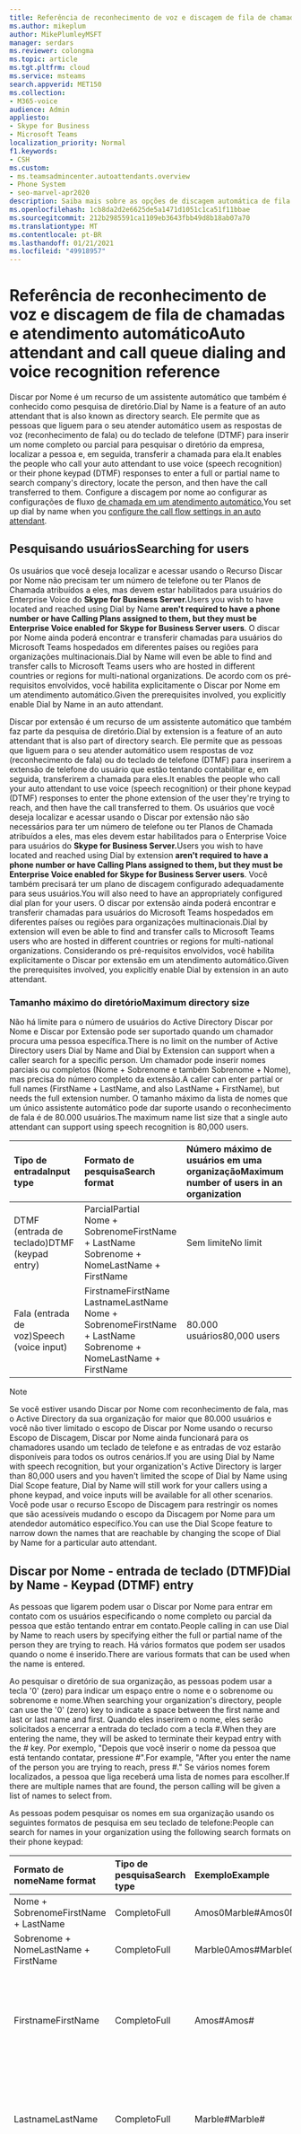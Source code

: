 ```yaml
---
title: Referência de reconhecimento de voz e discagem de fila de chamadas e atendimento automático
ms.author: mikeplum
author: MikePlumleyMSFT
manager: serdars
ms.reviewer: colongma
ms.topic: article
ms.tgt.pltfrm: cloud
ms.service: msteams
search.appverid: MET150
ms.collection:
- M365-voice
audience: Admin
appliesto:
- Skype for Business
- Microsoft Teams
localization_priority: Normal
f1.keywords:
- CSH
ms.custom:
- ms.teamsadmincenter.autoattendants.overview
- Phone System
- seo-marvel-apr2020
description: Saiba mais sobre as opções de discagem automática de fila de chamadas e reconhecimento de voz no Teams.
ms.openlocfilehash: 1cb8da2d2e6625de5a1471d1051c1ca51f11bbae
ms.sourcegitcommit: 212b2985591ca1109eb3643fbb49d8b18ab07a70
ms.translationtype: MT
ms.contentlocale: pt-BR
ms.lasthandoff: 01/21/2021
ms.locfileid: "49918957"
---
```

# <a name="auto-attendant-and-call-queue-dialing-and-voice-recognition-reference"></a><span data-ttu-id="04a87-103">Referência de reconhecimento de voz e discagem de fila de chamadas e atendimento automático</span><span class="sxs-lookup"><span data-stu-id="04a87-103">Auto attendant and call queue dialing and voice recognition reference</span></span>

<span data-ttu-id="04a87-104">Discar por Nome é um recurso de um assistente automático que também é conhecido como pesquisa de diretório.</span><span class="sxs-lookup"><span data-stu-id="04a87-104">Dial by Name is a feature of an auto attendant that is also known as directory search.</span></span> <span data-ttu-id="04a87-105">Ele permite que as pessoas que liguem para o seu atender automático usem as respostas de voz (reconhecimento de fala) ou do teclado de telefone (DTMF) para inserir um nome completo ou parcial para pesquisar o diretório da empresa, localizar a pessoa e, em seguida, transferir a chamada para ela.</span><span class="sxs-lookup"><span data-stu-id="04a87-105">It enables the people who call your auto attendant to use voice (speech recognition) or their phone keypad (DTMF) responses to enter a full or partial name to search company's directory, locate the person, and then have the call transferred to them.</span></span> <span data-ttu-id="04a87-106">Configure a discagem por nome ao configurar as configurações de fluxo [de chamada em um atendimento automático.](create-a-phone-system-auto-attendant.md#call-flow)</span><span class="sxs-lookup"><span data-stu-id="04a87-106">You set up dial by name when you [configure the call flow settings in an auto attendant](create-a-phone-system-auto-attendant.md#call-flow).</span></span>

## <a name="searching-for-users"></a><span data-ttu-id="04a87-107">Pesquisando usuários</span><span class="sxs-lookup"><span data-stu-id="04a87-107">Searching for users</span></span>

<span data-ttu-id="04a87-108">Os usuários que você deseja localizar e acessar usando o Recurso Discar por Nome não precisam ter um número de telefone ou ter Planos de Chamada atribuídos a eles, mas devem estar habilitados para usuários do Enterprise Voice do **Skype for Business Server.**</span><span class="sxs-lookup"><span data-stu-id="04a87-108">Users you wish to have located and reached using Dial by Name **aren't required to have a phone number or have Calling Plans assigned to them, but they must be Enterprise Voice enabled for Skype for Business Server users**.</span></span> <span data-ttu-id="04a87-109">O discar por Nome ainda poderá encontrar e transferir chamadas para usuários do Microsoft Teams hospedados em diferentes países ou regiões para organizações multinacionais.</span><span class="sxs-lookup"><span data-stu-id="04a87-109">Dial by Name will even be able to find and transfer calls to Microsoft Teams users who are hosted in different countries or regions for multi-national organizations.</span></span> <span data-ttu-id="04a87-110">De acordo com os pré-requisitos envolvidos, você habilita explicitamente o Discar por Nome em um atendimento automático.</span><span class="sxs-lookup"><span data-stu-id="04a87-110">Given the prerequisites involved, you explicitly enable Dial by Name in an auto attendant.</span></span>

<span data-ttu-id="04a87-111">Discar por extensão é um recurso de um assistente automático que também faz parte da pesquisa de diretório.</span><span class="sxs-lookup"><span data-stu-id="04a87-111">Dial by extension is a feature of an auto attendant that is also part of directory search.</span></span> <span data-ttu-id="04a87-112">Ele permite que as pessoas que liguem para o seu atender automático usem respostas de voz (reconhecimento de fala) ou do teclado de telefone (DTMF) para inserirem a extensão de telefone do usuário que estão tentando contabilitar e, em seguida, transferirem a chamada para eles.</span><span class="sxs-lookup"><span data-stu-id="04a87-112">It enables the people who call your auto attendant to use voice (speech recognition) or their phone keypad (DTMF) responses to enter the phone extension of the user they're trying to reach, and then have the call transferred to them.</span></span> <span data-ttu-id="04a87-113">Os usuários que você deseja localizar e acessar usando o Discar por extensão não são necessários para ter um número de telefone ou ter Planos de Chamada atribuídos a eles, mas eles devem estar habilitados para o Enterprise Voice para usuários do **Skype for Business Server.**</span><span class="sxs-lookup"><span data-stu-id="04a87-113">Users you wish to have located and reached using Dial by extension  **aren't required to have a phone number or have Calling Plans assigned to them, but they must be Enterprise Voice enabled for Skype for Business Server users**.</span></span> <span data-ttu-id="04a87-114">Você também precisará ter um plano de discagem configurado adequadamente para seus usuários.</span><span class="sxs-lookup"><span data-stu-id="04a87-114">You will also need to have an appropriately configured dial plan for your users.</span></span> <span data-ttu-id="04a87-115">O discar por extensão ainda poderá encontrar e transferir chamadas para usuários do Microsoft Teams hospedados em diferentes países ou regiões para organizações multinacionais.</span><span class="sxs-lookup"><span data-stu-id="04a87-115">Dial by extension  will even be able to find and transfer calls to Microsoft Teams users who are hosted in different countries or regions for multi-national organizations.</span></span> <span data-ttu-id="04a87-116">Considerando os pré-requisitos envolvidos, você habilita explicitamente o Discar por extensão em um atendimento automático.</span><span class="sxs-lookup"><span data-stu-id="04a87-116">Given the prerequisites involved, you explicitly enable Dial by extension in an auto attendant.</span></span>

### <a name="maximum-directory-size"></a><span data-ttu-id="04a87-117">Tamanho máximo do diretório</span><span class="sxs-lookup"><span data-stu-id="04a87-117">Maximum directory size</span></span>

<span data-ttu-id="04a87-118">Não há limite para o número de usuários do Active Directory Discar por Nome e Discar por Extensão pode ser suportado quando um chamador procura uma pessoa específica.</span><span class="sxs-lookup"><span data-stu-id="04a87-118">There is no limit on the number of Active Directory users  Dial by Name and Dial by Extension can support when a caller search for a specific person.</span></span> <span data-ttu-id="04a87-119">Um chamador pode inserir nomes parciais ou completos (Nome + Sobrenome e também Sobrenome + Nome), mas precisa do número completo da extensão.</span><span class="sxs-lookup"><span data-stu-id="04a87-119">A caller can enter partial or full names (FirstName + LastName, and also LastName + FirstName), but needs the full extension number.</span></span> <span data-ttu-id="04a87-120">O tamanho máximo da lista de nomes que um único assistente automático pode dar suporte usando o reconhecimento de fala é de 80.000 usuários.</span><span class="sxs-lookup"><span data-stu-id="04a87-120">The maximum name list size that a single auto attendant can support using speech recognition is 80,000 users.</span></span>
  
|<span data-ttu-id="04a87-121">Tipo de entrada</span><span class="sxs-lookup"><span data-stu-id="04a87-121">Input type</span></span>|<span data-ttu-id="04a87-122">Formato de pesquisa</span><span class="sxs-lookup"><span data-stu-id="04a87-122">Search format</span></span>|<span data-ttu-id="04a87-123">Número máximo de usuários em uma organização</span><span class="sxs-lookup"><span data-stu-id="04a87-123">Maximum number of users in an organization</span></span>|
|:-----|:-----|:-----|
|<span data-ttu-id="04a87-124">DTMF (entrada de teclado)</span><span class="sxs-lookup"><span data-stu-id="04a87-124">DTMF (keypad entry)</span></span> |<span data-ttu-id="04a87-125">Parcial</span><span class="sxs-lookup"><span data-stu-id="04a87-125">Partial</span></span>  <br/> <span data-ttu-id="04a87-126">Nome + Sobrenome</span><span class="sxs-lookup"><span data-stu-id="04a87-126">FirstName + LastName</span></span>  <br/> <span data-ttu-id="04a87-127">Sobrenome + Nome</span><span class="sxs-lookup"><span data-stu-id="04a87-127">LastName + FirstName</span></span> |<span data-ttu-id="04a87-128">Sem limite</span><span class="sxs-lookup"><span data-stu-id="04a87-128">No limit</span></span>  |
|<span data-ttu-id="04a87-129">Fala (entrada de voz)</span><span class="sxs-lookup"><span data-stu-id="04a87-129">Speech (voice input)</span></span> |<span data-ttu-id="04a87-130">Firstname</span><span class="sxs-lookup"><span data-stu-id="04a87-130">FirstName</span></span>  <br/> <span data-ttu-id="04a87-131">Lastname</span><span class="sxs-lookup"><span data-stu-id="04a87-131">LastName</span></span>  <br/> <span data-ttu-id="04a87-132">Nome + Sobrenome</span><span class="sxs-lookup"><span data-stu-id="04a87-132">FirstName + LastName</span></span>  <br/> <span data-ttu-id="04a87-133">Sobrenome + Nome</span><span class="sxs-lookup"><span data-stu-id="04a87-133">LastName + FirstName</span></span>  | <span data-ttu-id="04a87-134">80.000 usuários</span><span class="sxs-lookup"><span data-stu-id="04a87-134">80,000 users</span></span> |

> [!NOTE]
> <span data-ttu-id="04a87-135">Se você estiver usando Discar por Nome com reconhecimento de fala, mas o Active Directory da sua organização for maior que 80.000 usuários e você não tiver limitado o escopo de Discar por Nome usando o recurso Escopo de Discagem, Discar por Nome ainda funcionará para os chamadores usando um teclado de telefone e as entradas de voz estarão disponíveis para todos os outros cenários.</span><span class="sxs-lookup"><span data-stu-id="04a87-135">If you are using Dial by Name with speech recognition, but your organization's Active Directory is larger than 80,000 users and you haven't limited the scope of Dial by Name using Dial Scope feature, Dial by Name will still work for your callers using a phone keypad, and voice inputs will be available for all other scenarios.</span></span> <span data-ttu-id="04a87-136">Você pode usar o recurso Escopo de Discagem para restringir os nomes que são acessíveis mudando o escopo da Discagem por Nome para um atendedor automático específico.</span><span class="sxs-lookup"><span data-stu-id="04a87-136">You can use the Dial Scope feature to narrow down the names that are reachable by changing the scope of Dial by Name for a particular auto attendant.</span></span>
  
## <a name="dial-by-name---keypad-dtmf-entry"></a><span data-ttu-id="04a87-137">Discar por Nome - entrada de teclado (DTMF)</span><span class="sxs-lookup"><span data-stu-id="04a87-137">Dial by Name - Keypad (DTMF) entry</span></span>
<span data-ttu-id="04a87-138">As pessoas que ligarem podem usar o Discar por Nome para entrar em contato com os usuários especificando o nome completo ou parcial da pessoa que estão tentando entrar em contato.</span><span class="sxs-lookup"><span data-stu-id="04a87-138">People calling in can use Dial by Name to reach users by specifying either the full or partial name of the person they are trying to reach.</span></span> <span data-ttu-id="04a87-139">Há vários formatos que podem ser usados quando o nome é inserido.</span><span class="sxs-lookup"><span data-stu-id="04a87-139">There are various formats that can be used when the name is entered.</span></span>

<span data-ttu-id="04a87-140">Ao pesquisar o diretório de sua organização, as pessoas podem usar a tecla '0' (zero) para indicar um espaço entre o nome e o sobrenome ou sobrenome e nome.</span><span class="sxs-lookup"><span data-stu-id="04a87-140">When searching your organization's directory, people can use the '0' (zero) key to indicate a space between the first name and last or last name and first.</span></span> <span data-ttu-id="04a87-141">Quando eles inserirem o nome, eles serão solicitados a encerrar a entrada do teclado com a tecla #.</span><span class="sxs-lookup"><span data-stu-id="04a87-141">When they are entering the name, they will be asked to terminate their keypad entry with the # key.</span></span> <span data-ttu-id="04a87-142">Por exemplo, "Depois que você inserir o nome da pessoa que está tentando contatar, pressione #".</span><span class="sxs-lookup"><span data-stu-id="04a87-142">For example, "After you enter the name of the person you are trying to reach, press #."</span></span> <span data-ttu-id="04a87-143">Se vários nomes forem localizados, a pessoa que liga receberá uma lista de nomes para escolher.</span><span class="sxs-lookup"><span data-stu-id="04a87-143">If there are multiple names that are found, the person calling will be given a list of names to select from.</span></span>
  
<span data-ttu-id="04a87-144">As pessoas podem pesquisar os nomes em sua organização usando os seguintes formatos de pesquisa em seu teclado de telefone:</span><span class="sxs-lookup"><span data-stu-id="04a87-144">People can search for names in your organization using the following search formats on their phone keypad:</span></span>
  
|<span data-ttu-id="04a87-145">Formato de nome</span><span class="sxs-lookup"><span data-stu-id="04a87-145">Name format</span></span>|<span data-ttu-id="04a87-146">Tipo de pesquisa</span><span class="sxs-lookup"><span data-stu-id="04a87-146">Search type</span></span>|<span data-ttu-id="04a87-147">Exemplo</span><span class="sxs-lookup"><span data-stu-id="04a87-147">Example</span></span>|<span data-ttu-id="04a87-148">Resultado de pesquisa</span><span class="sxs-lookup"><span data-stu-id="04a87-148">Search result</span></span>|
|:-----|:-----|:-----|:-----|
|<span data-ttu-id="04a87-149">Nome + Sobrenome</span><span class="sxs-lookup"><span data-stu-id="04a87-149">FirstName + LastName</span></span> |<span data-ttu-id="04a87-150">Completo</span><span class="sxs-lookup"><span data-stu-id="04a87-150">Full</span></span>  |<span data-ttu-id="04a87-151">Amos0Marble#</span><span class="sxs-lookup"><span data-stu-id="04a87-151">Amos0Marble#</span></span> |<span data-ttu-id="04a87-152">Amos Marble</span><span class="sxs-lookup"><span data-stu-id="04a87-152">Amos Marble</span></span> |
|<span data-ttu-id="04a87-153">Sobrenome + Nome</span><span class="sxs-lookup"><span data-stu-id="04a87-153">LastName + FirstName</span></span> |<span data-ttu-id="04a87-154">Completo</span><span class="sxs-lookup"><span data-stu-id="04a87-154">Full</span></span> |<span data-ttu-id="04a87-155">Marble0Amos#</span><span class="sxs-lookup"><span data-stu-id="04a87-155">Marble0Amos#</span></span>  |<span data-ttu-id="04a87-156">Amos Marble</span><span class="sxs-lookup"><span data-stu-id="04a87-156">Amos Marble</span></span> |
|<span data-ttu-id="04a87-157">Firstname</span><span class="sxs-lookup"><span data-stu-id="04a87-157">FirstName</span></span>  |<span data-ttu-id="04a87-158">Completo</span><span class="sxs-lookup"><span data-stu-id="04a87-158">Full</span></span>   |<span data-ttu-id="04a87-159">Amos#</span><span class="sxs-lookup"><span data-stu-id="04a87-159">Amos#</span></span>   |<span data-ttu-id="04a87-160">Pressione 1 para Amos Marble</span><span class="sxs-lookup"><span data-stu-id="04a87-160">Press 1 for Amos Marble</span></span>  <br/> <span data-ttu-id="04a87-161">Pressione 2 para Amos Marcus</span><span class="sxs-lookup"><span data-stu-id="04a87-161">Press 2 for Amos Marcus</span></span> |
|<span data-ttu-id="04a87-162">Lastname</span><span class="sxs-lookup"><span data-stu-id="04a87-162">LastName</span></span> |<span data-ttu-id="04a87-163">Completo</span><span class="sxs-lookup"><span data-stu-id="04a87-163">Full</span></span> |<span data-ttu-id="04a87-164">Marble#</span><span class="sxs-lookup"><span data-stu-id="04a87-164">Marble#</span></span>  |<span data-ttu-id="04a87-165">Pressione 1 para Amos Marble</span><span class="sxs-lookup"><span data-stu-id="04a87-165">Press 1 for Amos Marble</span></span>  <br/> <span data-ttu-id="04a87-166">Pressione 2 para Mary Marble</span><span class="sxs-lookup"><span data-stu-id="04a87-166">Press 2 for Mary Marble</span></span> |
|<span data-ttu-id="04a87-167">Nome ou Sobrenome</span><span class="sxs-lookup"><span data-stu-id="04a87-167">FirstName or LastName</span></span> |<span data-ttu-id="04a87-168">Parcial</span><span class="sxs-lookup"><span data-stu-id="04a87-168">Partial</span></span> |<span data-ttu-id="04a87-169">Mar#</span><span class="sxs-lookup"><span data-stu-id="04a87-169">Mar#</span></span> |<span data-ttu-id="04a87-170">Pressione 1 para Mary Marble</span><span class="sxs-lookup"><span data-stu-id="04a87-170">Press 1 for Mary Marble</span></span>  <br/> <span data-ttu-id="04a87-171">Pressione 2 para Mary Jones</span><span class="sxs-lookup"><span data-stu-id="04a87-171">Press 2 for Mary Jones</span></span>  <br/> <span data-ttu-id="04a87-172">Pressione 3 para Amos Marcus</span><span class="sxs-lookup"><span data-stu-id="04a87-172">Press 3 for Amos Marcus</span></span> |
|<span data-ttu-id="04a87-173">Nome + Sobrenome</span><span class="sxs-lookup"><span data-stu-id="04a87-173">FirsName + LastName</span></span> |<span data-ttu-id="04a87-174">Parcial</span><span class="sxs-lookup"><span data-stu-id="04a87-174">Partial</span></span> |<span data-ttu-id="04a87-175">Amos0Mar #</span><span class="sxs-lookup"><span data-stu-id="04a87-175">Amos0Mar#</span></span> |<span data-ttu-id="04a87-176">Pressione 1 para Amos Marble</span><span class="sxs-lookup"><span data-stu-id="04a87-176">Press 1 for Amos Marble</span></span>  <br/> <span data-ttu-id="04a87-177">Pressione 2 para Amos Marcus</span><span class="sxs-lookup"><span data-stu-id="04a87-177">Press 2 for Amos Marcus</span></span> |
|<span data-ttu-id="04a87-178">Sobrenome + Nome</span><span class="sxs-lookup"><span data-stu-id="04a87-178">LastName + FirstName</span></span> |<span data-ttu-id="04a87-179">Parcial</span><span class="sxs-lookup"><span data-stu-id="04a87-179">Partial</span></span> |<span data-ttu-id="04a87-180">Mar0Am#</span><span class="sxs-lookup"><span data-stu-id="04a87-180">Mar0Am#</span></span> |<span data-ttu-id="04a87-181">Pressione 1 para Amos Marble</span><span class="sxs-lookup"><span data-stu-id="04a87-181">Press 1 for Amos Marble</span></span>  <br/> <span data-ttu-id="04a87-182">Pressione 2 para Amos Marcus</span><span class="sxs-lookup"><span data-stu-id="04a87-182">Press 2 for Amos Marcus</span></span> |

<span data-ttu-id="04a87-183">Há vários caracteres especiais que são usados durante a pesquisa de pessoas por meio de um teclado de telefone.</span><span class="sxs-lookup"><span data-stu-id="04a87-183">There are several special characters that are used when searching for people using a phone keypad.</span></span> <span data-ttu-id="04a87-184">Por exemplo, a pessoa será solicitado a usar a tecla pound (#), enquanto a tecla zero (0) é usada para um espaço entre nomes.</span><span class="sxs-lookup"><span data-stu-id="04a87-184">For example, the person will be asked to use the pound key (#), while the zero (0) key is used for a space between names.</span></span> <span data-ttu-id="04a87-185">Pressionar a tecla asterisco (\*) repetirá a lista de nomes correspondentes para a pessoa.</span><span class="sxs-lookup"><span data-stu-id="04a87-185">Pressing the star key (\*) will repeat the list of matching names to the person.</span></span>
  
|<span data-ttu-id="04a87-186">Caractere de teclado de telefone especial</span><span class="sxs-lookup"><span data-stu-id="04a87-186">Special phone keypad character</span></span>|<span data-ttu-id="04a87-187">O que significa</span><span class="sxs-lookup"><span data-stu-id="04a87-187">What it means</span></span>|
|:-----|:-----|
|#   |<span data-ttu-id="04a87-188">Caractere final ao inserir um nome.</span><span class="sxs-lookup"><span data-stu-id="04a87-188">End character when entering a name.</span></span> |
|<span data-ttu-id="04a87-189">0</span><span class="sxs-lookup"><span data-stu-id="04a87-189">0</span></span>   |<span data-ttu-id="04a87-190">Espaço entre nomes.</span><span class="sxs-lookup"><span data-stu-id="04a87-190">Space between names.</span></span> |
|*    |<span data-ttu-id="04a87-191">Repetir a lista de nomes correspondentes.</span><span class="sxs-lookup"><span data-stu-id="04a87-191">Repeat the list of matching names.</span></span> |

### <a name="dial-by-name---name-recognition-with-speech"></a><span data-ttu-id="04a87-192">Discar por Nome - Reconhecimento de nome pela fala</span><span class="sxs-lookup"><span data-stu-id="04a87-192">Dial by Name - Name recognition with speech</span></span>

<span data-ttu-id="04a87-193">As pessoas podem procurar outras pessoas em sua organização com voz (reconhecimento de fala).</span><span class="sxs-lookup"><span data-stu-id="04a87-193">People can search for others in their organization with their voice (speech recognition).</span></span> <span data-ttu-id="04a87-194">Eles também podem entrar em contato com qualquer pessoa no Active Directory dizendo o nome completo ou parcial da pessoa que estão tentando localizar.</span><span class="sxs-lookup"><span data-stu-id="04a87-194">They can also reach anyone in  Active Directory by saying the full or partial name of the person they are trying to locate.</span></span> <span data-ttu-id="04a87-195">O uso de entradas de voz pode reconhecer nomes em vários formatos, incluindo Nome, Sobrenome, Nome + Sobrenome ou Sobrenome + Nome.</span><span class="sxs-lookup"><span data-stu-id="04a87-195">Using voice inputs can recognize names in various formats, including FirstName, LastName, FirstName + LastName, or LastName + FirstName.</span></span>
  
<span data-ttu-id="04a87-196">Você pode habilitar o reconhecimento de fala para um atender automático, mas a entrada do teclado de telefone (DTMF) não está desabilitada.</span><span class="sxs-lookup"><span data-stu-id="04a87-196">You can enable speech recognition for an auto attendant, but phone keypad entry (DTMF) isn't disabled.</span></span> <span data-ttu-id="04a87-197">A entrada do teclado de telefone pode ser usada a qualquer momento, mesmo que o reconhecimento de fala seja habilitado no atender automaticamente.</span><span class="sxs-lookup"><span data-stu-id="04a87-197">Phone keypad entry can be used at any time even if speech recognition is enabled on the auto attendant.</span></span>
  
<span data-ttu-id="04a87-198">Como na entrada do teclado do telefone, se vários nomes são encontrados, a pessoa que liga ouve uma lista de nomes para selecionar.</span><span class="sxs-lookup"><span data-stu-id="04a87-198">As with phone keypad entry, if multiple names are found, the person calling hears a list of names to select from.</span></span>
  
<span data-ttu-id="04a87-199">Os chamadores podem dizer nomes nos seguintes formatos:</span><span class="sxs-lookup"><span data-stu-id="04a87-199">Callers can say names in the following formats:</span></span>
  
|<span data-ttu-id="04a87-200">Nome com fala</span><span class="sxs-lookup"><span data-stu-id="04a87-200">Name with speech</span></span>|<span data-ttu-id="04a87-201">Tipo de pesquisa</span><span class="sxs-lookup"><span data-stu-id="04a87-201">Search type</span></span>|<span data-ttu-id="04a87-202">Exemplo</span><span class="sxs-lookup"><span data-stu-id="04a87-202">Example</span></span>|<span data-ttu-id="04a87-203">Resultado de pesquisa</span><span class="sxs-lookup"><span data-stu-id="04a87-203">Search result</span></span>|
|:-----|:-----|:-----|:-----|
|<span data-ttu-id="04a87-204">Nome + Sobrenome</span><span class="sxs-lookup"><span data-stu-id="04a87-204">FirstName + LastName</span></span> |<span data-ttu-id="04a87-205">Completo</span><span class="sxs-lookup"><span data-stu-id="04a87-205">Full</span></span> |<span data-ttu-id="04a87-206">Amos Marble</span><span class="sxs-lookup"><span data-stu-id="04a87-206">Amos Marble</span></span> |<span data-ttu-id="04a87-207">Amos Marble</span><span class="sxs-lookup"><span data-stu-id="04a87-207">Amos Marble</span></span> |
|<span data-ttu-id="04a87-208">Sobrenome + Nome</span><span class="sxs-lookup"><span data-stu-id="04a87-208">LastName + FirstName</span></span> |<span data-ttu-id="04a87-209">Completo</span><span class="sxs-lookup"><span data-stu-id="04a87-209">Full</span></span>  |<span data-ttu-id="04a87-210">Marble Amos</span><span class="sxs-lookup"><span data-stu-id="04a87-210">Marble Amos</span></span> |<span data-ttu-id="04a87-211">Amos Marble</span><span class="sxs-lookup"><span data-stu-id="04a87-211">Amos Marble</span></span> |
|<span data-ttu-id="04a87-212">Firstname</span><span class="sxs-lookup"><span data-stu-id="04a87-212">FirstName</span></span> |<span data-ttu-id="04a87-213">Completo</span><span class="sxs-lookup"><span data-stu-id="04a87-213">Full</span></span> |<span data-ttu-id="04a87-214">Amos</span><span class="sxs-lookup"><span data-stu-id="04a87-214">Amos</span></span> |<span data-ttu-id="04a87-215">Pressione ou fale 1 para Amos Marble</span><span class="sxs-lookup"><span data-stu-id="04a87-215">Press or say 1 for Amos Marble</span></span>  <br/> <span data-ttu-id="04a87-216">Pressione ou fale 2 para Amos Jones</span><span class="sxs-lookup"><span data-stu-id="04a87-216">Press or say 2 for Amos Jones</span></span> |
|<span data-ttu-id="04a87-217">Lastname</span><span class="sxs-lookup"><span data-stu-id="04a87-217">LastName</span></span> |<span data-ttu-id="04a87-218">Completo</span><span class="sxs-lookup"><span data-stu-id="04a87-218">Full</span></span> |<span data-ttu-id="04a87-219">Marble</span><span class="sxs-lookup"><span data-stu-id="04a87-219">Marble</span></span> |<span data-ttu-id="04a87-220">Pressione ou fale 1 para Amos Marble</span><span class="sxs-lookup"><span data-stu-id="04a87-220">Press or say 1 for Amos Marble</span></span>  <br/> <span data-ttu-id="04a87-221">Pressione ou fale 2 para Ben Marble</span><span class="sxs-lookup"><span data-stu-id="04a87-221">Press or say 2 for Ben Marble</span></span> |
|<span data-ttu-id="04a87-222">Nome ou Sobrenome</span><span class="sxs-lookup"><span data-stu-id="04a87-222">FirstName or LastName</span></span> |<span data-ttu-id="04a87-223">Parcial</span><span class="sxs-lookup"><span data-stu-id="04a87-223">Partial</span></span> |<span data-ttu-id="04a87-224">Março</span><span class="sxs-lookup"><span data-stu-id="04a87-224">Mar</span></span> |<span data-ttu-id="04a87-225">Pressione ou diga 1 para Mary Marble</span><span class="sxs-lookup"><span data-stu-id="04a87-225">Press or say 1 for Mary Marble</span></span>  <br/> <span data-ttu-id="04a87-226">Pressione ou diga 2 para Mary Jones</span><span class="sxs-lookup"><span data-stu-id="04a87-226">Press or say 2 for Mary Jones</span></span>  <br/> <span data-ttu-id="04a87-227">Pressione ou diga 3 para Amos Mark</span><span class="sxs-lookup"><span data-stu-id="04a87-227">Press or say 3 for Amos Marcus</span></span> |
|<span data-ttu-id="04a87-228">Nome + Sobrenome</span><span class="sxs-lookup"><span data-stu-id="04a87-228">FirsName + LastName</span></span> |<span data-ttu-id="04a87-229">Parcial</span><span class="sxs-lookup"><span data-stu-id="04a87-229">Partial</span></span> |<span data-ttu-id="04a87-230">Amos Mar</span><span class="sxs-lookup"><span data-stu-id="04a87-230">Amos Mar</span></span> |<span data-ttu-id="04a87-231">Pressione ou fale 1 para Amos Marble</span><span class="sxs-lookup"><span data-stu-id="04a87-231">Press or say 1 for Amos Marble</span></span>  <br/> <span data-ttu-id="04a87-232">Pressione ou diga 2 para Amos Mark</span><span class="sxs-lookup"><span data-stu-id="04a87-232">Press or say 2 for Amos Marcus</span></span> |


> [!NOTE]
> <span data-ttu-id="04a87-233">Pode levar até 36 horas para que um novo usuário tenha seu nome listado no diretório para Discar por Nome com reconhecimento de fala devido ao atraso de replicação do Active Directory.</span><span class="sxs-lookup"><span data-stu-id="04a87-233">It might take up to 36 hours for a new user to have their name listed in the directory for Dial by Name with speech recognition due to Active Directory replication lag.</span></span>
  
## <a name="language-support"></a><span data-ttu-id="04a87-234">Suporte a idiomas</span><span class="sxs-lookup"><span data-stu-id="04a87-234">Language support</span></span>

<span data-ttu-id="04a87-235">Os seguintes idiomas estão disponíveis para texto em fala usados com prompts de saída:</span><span class="sxs-lookup"><span data-stu-id="04a87-235">The following languages are available for text-to-speech used with outgoing prompts:</span></span>
  
|-|-|-|
|:-----|:-----|:-----|
|<span data-ttu-id="04a87-236">Árabe (EG)</span><span class="sxs-lookup"><span data-stu-id="04a87-236">Arabic (EG)</span></span>  |<span data-ttu-id="04a87-237">Inglês (NZ)</span><span class="sxs-lookup"><span data-stu-id="04a87-237">English (NZ)</span></span>  |<span data-ttu-id="04a87-238">Coreano (KO)</span><span class="sxs-lookup"><span data-stu-id="04a87-238">Korean (KO)</span></span>  |
|<span data-ttu-id="04a87-239">Chinês (HK)</span><span class="sxs-lookup"><span data-stu-id="04a87-239">Chinese (HK)</span></span>  |<span data-ttu-id="04a87-240">Inglês (Reino Unido)</span><span class="sxs-lookup"><span data-stu-id="04a87-240">English (UK)</span></span> |<span data-ttu-id="04a87-241">Noruega (NO)</span><span class="sxs-lookup"><span data-stu-id="04a87-241">Norwegian (NO)</span></span>  |
|<span data-ttu-id="04a87-242">Chinês (TW)</span><span class="sxs-lookup"><span data-stu-id="04a87-242">Chinese (TW)</span></span> |<span data-ttu-id="04a87-243">Inglês (EUA)</span><span class="sxs-lookup"><span data-stu-id="04a87-243">English (US)</span></span> |<span data-ttu-id="04a87-244">Polonês (PL)</span><span class="sxs-lookup"><span data-stu-id="04a87-244">Polish (PL)</span></span>  |
|<span data-ttu-id="04a87-245">Chinês (ZH)</span><span class="sxs-lookup"><span data-stu-id="04a87-245">Chinese (ZH)</span></span> |<span data-ttu-id="04a87-246">Finlandês (FI)</span><span class="sxs-lookup"><span data-stu-id="04a87-246">Finnish (FI)</span></span> |<span data-ttu-id="04a87-247">Português (BR)</span><span class="sxs-lookup"><span data-stu-id="04a87-247">Portuguese (BR)</span></span> |
|<span data-ttu-id="04a87-248">Dinamarquês (DA)</span><span class="sxs-lookup"><span data-stu-id="04a87-248">Danish (DA)</span></span>  |<span data-ttu-id="04a87-249">Francês (CA)</span><span class="sxs-lookup"><span data-stu-id="04a87-249">French (CA)</span></span>  |<span data-ttu-id="04a87-250">Português (PT)</span><span class="sxs-lookup"><span data-stu-id="04a87-250">Portuguese (PT)</span></span> |
|<span data-ttu-id="04a87-251">Holandês (NL)</span><span class="sxs-lookup"><span data-stu-id="04a87-251">Dutch (NL)</span></span>   |<span data-ttu-id="04a87-252">Francês (FR)</span><span class="sxs-lookup"><span data-stu-id="04a87-252">French (FR)</span></span>  |<span data-ttu-id="04a87-253">Russo (RU)</span><span class="sxs-lookup"><span data-stu-id="04a87-253">Russian (RU)</span></span> |
|<span data-ttu-id="04a87-254">Inglês (AU)</span><span class="sxs-lookup"><span data-stu-id="04a87-254">English (AU)</span></span>  |<span data-ttu-id="04a87-255">Alemão (DE)</span><span class="sxs-lookup"><span data-stu-id="04a87-255">German (DE)</span></span> |<span data-ttu-id="04a87-256">Espanhol (ES)</span><span class="sxs-lookup"><span data-stu-id="04a87-256">Spanish (ES)</span></span>  |
|<span data-ttu-id="04a87-257">Inglês (CA)</span><span class="sxs-lookup"><span data-stu-id="04a87-257">English (CA)</span></span>  |<span data-ttu-id="04a87-258">Italiano (IT)</span><span class="sxs-lookup"><span data-stu-id="04a87-258">Italian (IT)</span></span> |<span data-ttu-id="04a87-259">Espanhol (MX)</span><span class="sxs-lookup"><span data-stu-id="04a87-259">Spanish (MX)</span></span>|
|<span data-ttu-id="04a87-260">Inglês (IN)</span><span class="sxs-lookup"><span data-stu-id="04a87-260">English (IN)</span></span>  |<span data-ttu-id="04a87-261">Japonês (JP)</span><span class="sxs-lookup"><span data-stu-id="04a87-261">Japanese (JP)</span></span> |<span data-ttu-id="04a87-262">Sueco (SV)</span><span class="sxs-lookup"><span data-stu-id="04a87-262">Swedish (SV)</span></span>|

<span data-ttu-id="04a87-263">A entrada de reconhecimento de fala para os participantes automáticos está disponível nos seguintes idiomas:</span><span class="sxs-lookup"><span data-stu-id="04a87-263">Speech recognition input for auto attendants is available in the following languages:</span></span>
  
|-|-|
|:-----|:-----|
|<span data-ttu-id="04a87-264">Chinês (ZH)</span><span class="sxs-lookup"><span data-stu-id="04a87-264">Chinese (ZH)</span></span>  |<span data-ttu-id="04a87-265">Francês (FR)</span><span class="sxs-lookup"><span data-stu-id="04a87-265">French (FR)</span></span>  |
|<span data-ttu-id="04a87-266">Inglês (AU)</span><span class="sxs-lookup"><span data-stu-id="04a87-266">English (AU)</span></span>  |<span data-ttu-id="04a87-267">Alemão (DE)</span><span class="sxs-lookup"><span data-stu-id="04a87-267">German (DE)</span></span>  |
|<span data-ttu-id="04a87-268">Inglês (CA)</span><span class="sxs-lookup"><span data-stu-id="04a87-268">English (CA)</span></span>  |<span data-ttu-id="04a87-269">Italiano (IT)</span><span class="sxs-lookup"><span data-stu-id="04a87-269">Italian (IT)</span></span>  |
|<span data-ttu-id="04a87-270">Inglês (IN)</span><span class="sxs-lookup"><span data-stu-id="04a87-270">English (IN)</span></span>  |<span data-ttu-id="04a87-271">Japonês (JP)</span><span class="sxs-lookup"><span data-stu-id="04a87-271">Japanese (JP)</span></span>  |
|<span data-ttu-id="04a87-272">Inglês (Reino Unido)</span><span class="sxs-lookup"><span data-stu-id="04a87-272">English (UK)</span></span>  |<span data-ttu-id="04a87-273">Português (BR)</span><span class="sxs-lookup"><span data-stu-id="04a87-273">Portuguese (BR)</span></span>  |
|<span data-ttu-id="04a87-274">Inglês (EUA)</span><span class="sxs-lookup"><span data-stu-id="04a87-274">English (US)</span></span>  |<span data-ttu-id="04a87-275">Espanhol (ES)</span><span class="sxs-lookup"><span data-stu-id="04a87-275">Spanish (ES)</span></span>  |
|<span data-ttu-id="04a87-276">Francês (CA)</span><span class="sxs-lookup"><span data-stu-id="04a87-276">French (CA)</span></span>   |<span data-ttu-id="04a87-277">Espanhol (MX)</span><span class="sxs-lookup"><span data-stu-id="04a87-277">Spanish (MX)</span></span>  |

<span data-ttu-id="04a87-278">Os seguintes comandos de voz estão disponíveis nos 14 idiomas com suporte para reconhecimento de fala:</span><span class="sxs-lookup"><span data-stu-id="04a87-278">The following voice commands are available in the 14 languages supported for speech recognition:</span></span>
  
|<span data-ttu-id="04a87-279">Comando de voz</span><span class="sxs-lookup"><span data-stu-id="04a87-279">Voice command</span></span>| <span data-ttu-id="04a87-280">Corresponde a</span><span class="sxs-lookup"><span data-stu-id="04a87-280">Corresponds to</span></span> |
|:-----|:-----|
|<span data-ttu-id="04a87-281">Sim</span><span class="sxs-lookup"><span data-stu-id="04a87-281">Yes</span></span> | <span data-ttu-id="04a87-282">Pressione 1 para Sim.</span><span class="sxs-lookup"><span data-stu-id="04a87-282">Press 1 for Yes.</span></span> |
|<span data-ttu-id="04a87-283">Não</span><span class="sxs-lookup"><span data-stu-id="04a87-283">No</span></span> | <span data-ttu-id="04a87-284">Pressione 2 para Não.</span><span class="sxs-lookup"><span data-stu-id="04a87-284">Press 2 for No.</span></span> |
|<span data-ttu-id="04a87-285">Repetir</span><span class="sxs-lookup"><span data-stu-id="04a87-285">Repeat</span></span> |<span data-ttu-id="04a87-286">Repete a lista de opções.</span><span class="sxs-lookup"><span data-stu-id="04a87-286">Repeats the list of options.</span></span> <span data-ttu-id="04a87-287">Pressione \* no teclado para repetir a lista de opções.</span><span class="sxs-lookup"><span data-stu-id="04a87-287">Press \* on the keypad to repeat the list of options.</span></span> |
|<span data-ttu-id="04a87-288">Operador</span><span class="sxs-lookup"><span data-stu-id="04a87-288">Operator</span></span> | <span data-ttu-id="04a87-289">Pressione 0 para "Operador"</span><span class="sxs-lookup"><span data-stu-id="04a87-289">Press 0 for "Operator"</span></span> |
|<span data-ttu-id="04a87-290">Menu Principal</span><span class="sxs-lookup"><span data-stu-id="04a87-290">Main Menu</span></span>  |<span data-ttu-id="04a87-291">Leva o chamador para o menu principal do atendedor automático.</span><span class="sxs-lookup"><span data-stu-id="04a87-291">Brings the caller to the main menu of the auto attendant.</span></span> |
|<span data-ttu-id="04a87-292">Zero</span><span class="sxs-lookup"><span data-stu-id="04a87-292">Zero</span></span> | <span data-ttu-id="04a87-293">Pressione 0 (por padrão, mesmo que "Operador").</span><span class="sxs-lookup"><span data-stu-id="04a87-293">Press 0 (by default, same as "Operator").</span></span>|
|<span data-ttu-id="04a87-294">Um</span><span class="sxs-lookup"><span data-stu-id="04a87-294">One</span></span> | <span data-ttu-id="04a87-295">Pressione 1.</span><span class="sxs-lookup"><span data-stu-id="04a87-295">Press 1.</span></span> |
|<span data-ttu-id="04a87-296">Dois</span><span class="sxs-lookup"><span data-stu-id="04a87-296">Two</span></span> | <span data-ttu-id="04a87-297">Pressione 2.</span><span class="sxs-lookup"><span data-stu-id="04a87-297">Press 2.</span></span> |
|<span data-ttu-id="04a87-298">Três</span><span class="sxs-lookup"><span data-stu-id="04a87-298">Three</span></span>| <span data-ttu-id="04a87-299">Pressione 3.</span><span class="sxs-lookup"><span data-stu-id="04a87-299">Press 3.</span></span>|
|<span data-ttu-id="04a87-300">Quatro</span><span class="sxs-lookup"><span data-stu-id="04a87-300">Four</span></span> | <span data-ttu-id="04a87-301">Pressione 4.</span><span class="sxs-lookup"><span data-stu-id="04a87-301">Press 4.</span></span> |
|<span data-ttu-id="04a87-302">Cinco</span><span class="sxs-lookup"><span data-stu-id="04a87-302">Five</span></span> | <span data-ttu-id="04a87-303">Pressione 5.</span><span class="sxs-lookup"><span data-stu-id="04a87-303">Press 5.</span></span> |
|<span data-ttu-id="04a87-304">Seis</span><span class="sxs-lookup"><span data-stu-id="04a87-304">Six</span></span>  | <span data-ttu-id="04a87-305">Pressione 6.</span><span class="sxs-lookup"><span data-stu-id="04a87-305">Press 6.</span></span> |
|<span data-ttu-id="04a87-306">Sete</span><span class="sxs-lookup"><span data-stu-id="04a87-306">Seven</span></span> | <span data-ttu-id="04a87-307">Pressione 7.</span><span class="sxs-lookup"><span data-stu-id="04a87-307">Press 7.</span></span>|
|<span data-ttu-id="04a87-308">Oito</span><span class="sxs-lookup"><span data-stu-id="04a87-308">Eight</span></span> |<span data-ttu-id="04a87-309">Pressione 8.</span><span class="sxs-lookup"><span data-stu-id="04a87-309">Press 8.</span></span>|
|<span data-ttu-id="04a87-310">Nove</span><span class="sxs-lookup"><span data-stu-id="04a87-310">Nine</span></span>  |<span data-ttu-id="04a87-311">Pressione 9.</span><span class="sxs-lookup"><span data-stu-id="04a87-311">Press 9.</span></span>|

## <a name="related-topics"></a><span data-ttu-id="04a87-312">Tópicos relacionados</span><span class="sxs-lookup"><span data-stu-id="04a87-312">Related topics</span></span>

[<span data-ttu-id="04a87-313">Veja o que você obtém com o Sistema de Telefonia</span><span class="sxs-lookup"><span data-stu-id="04a87-313">Here's what you get with Phone System</span></span>](here-s-what-you-get-with-phone-system.md)

[<span data-ttu-id="04a87-314">Obtendo números de telefone de serviço do Skype for Business e do Microsoft Teams</span><span class="sxs-lookup"><span data-stu-id="04a87-314">Getting service phone numbers for Skype for Business and Microsoft Teams</span></span>](/microsoftteams/getting-service-phone-numbers)

[<span data-ttu-id="04a87-315">Disponibilidade de Audioconferência e Planos de Chamadas por país e região</span><span class="sxs-lookup"><span data-stu-id="04a87-315">Country and region availability for Audio Conferencing and Calling Plans</span></span>](country-and-region-availability-for-audio-conferencing-and-calling-plans/country-and-region-availability-for-audio-conferencing-and-calling-plans.md)

